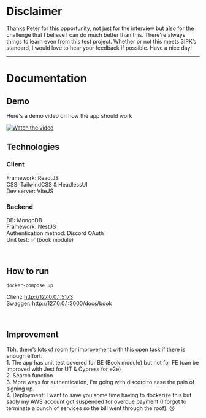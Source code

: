 # Disclaimer

Thanks Peter for this opportunity, not just for the interview but also for the challenge that I believe I can do much better than this. There're always things to learn even from this test project. Whether or not this meets 3IPK’s standard, I would love to hear your feedback if possible. Have a nice day!

---

# Documentation

## Demo

Here's a demo video on how the app should work

[![Watch the video](https://i.postimg.cc/5ykDLxgG/thumbnail.jpg)](https://youtu.be/-iU7erGQwZc)

## Technologies

### Client

Framework: ReactJS <br/>
CSS: TailwindCSS & HeadlessUI <br/>
Dev server: ViteJS <br/>

### Backend

DB: MongoDB <br/>
Framework: NestJS <br/>
Authentication method: Discord OAuth <br/>
Unit test: ✅ (book module)

<br/>

## How to run

```
docker-compose up
```

Client: http://127.0.0.1:5173 <br/>
Swagger: http://127.0.0.1:3000/docs/book

<br />

## Improvement

Tbh, there’s lots of room for improvement with this open task if there is enough effort.
<br/>1. The app has unit test covered for BE (Book module) but not for FE (can be improved with Jest for UT & Cypress for e2e)
<br/>2. Search function
<br/>3. More ways for authentication, I'm going with discord to ease the pain of signing up.
<br/>4. Deployment: I want to save you some time having to dockerize this but sadly my AWS account got suspended for overdue payment (I forgot to terminate a bunch of services so the bill went through the roof). 😢
